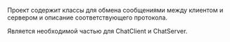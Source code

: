 Проект содержит классы для обмена сообщениями между клиентом и сервером и описание соответствующего протокола.

Является необходимой частью для ChatClient и ChatServer.